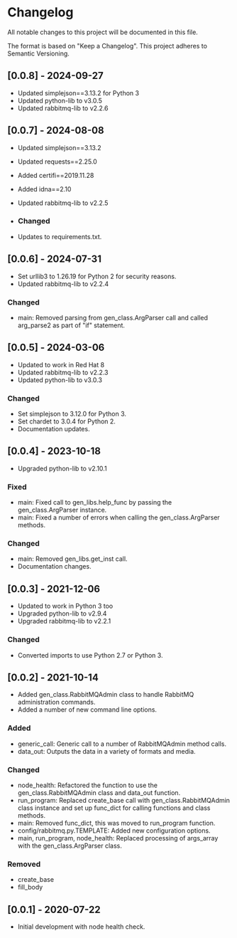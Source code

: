 # Changelog
All notable changes to this project will be documented in this file.

The format is based on "Keep a Changelog".  This project adheres to Semantic Versioning.


## [0.0.8] - 2024-09-27
- Updated simplejson==3.13.2 for Python 3
- Updated python-lib to v3.0.5
- Updated rabbitmq-lib to v2.2.6


## [0.0.7] - 2024-08-08
- Updated simplejson==3.13.2
- Updated requests==2.25.0
- Added certifi==2019.11.28
- Added idna==2.10
- Updated rabbitmq-lib to v2.2.5

- ### Changed
- Updates to requirements.txt.


## [0.0.6] - 2024-07-31
- Set urllib3 to 1.26.19 for Python 2 for security reasons.
- Updated rabbitmq-lib to v2.2.4

### Changed
- main: Removed parsing from gen_class.ArgParser call and called arg_parse2 as part of "if" statement.


## [0.0.5] - 2024-03-06
- Updated to work in Red Hat 8
- Updated rabbitmq-lib to v2.2.3
- Updated python-lib to v3.0.3

### Changed
- Set simplejson to 3.12.0 for Python 3.
- Set chardet to 3.0.4 for Python 2.
- Documentation updates.


## [0.0.4] - 2023-10-18
- Upgraded python-lib to v2.10.1

### Fixed
- main: Fixed call to gen_libs.help_func by passing the gen_class.ArgParser instance.
- main: Fixed a number of errors when calling the gen_class.ArgParser methods.

### Changed
- main: Removed gen_libs.get_inst call.
- Documentation changes.


## [0.0.3] - 2021-12-06
- Updated to work in Python 3 too
- Upgraded python-lib to v2.9.4
- Upgraded rabbitmq-lib to v2.2.1
 
### Changed
- Converted imports to use Python 2.7 or Python 3.


## [0.0.2] - 2021-10-14
- Added gen_class.RabbitMQAdmin class to handle RabbitMQ administration commands.
- Added a number of new command line options.

### Added
- generic_call: Generic call to a number of RabbitMQAdmin method calls.
- data_out: Outputs the data in a variety of formats and media.

### Changed
- node_health: Refactored the function to use the gen_class.RabbitMQAdmin class and data_out function.
- run_program: Replaced create_base call with gen_class.RabbitMQAdmin class instance and set up func_dict for calling functions and class methods.
- main: Removed func_dict, this was moved to run_program function.
- config/rabbitmq.py.TEMPLATE: Added new configuration options.
- main, run_program, node_health: Replaced processing of args_array with the gen_class.ArgParser class.

### Removed
- create_base
- fill_body


## [0.0.1] - 2020-07-22
- Initial development with node health check.

